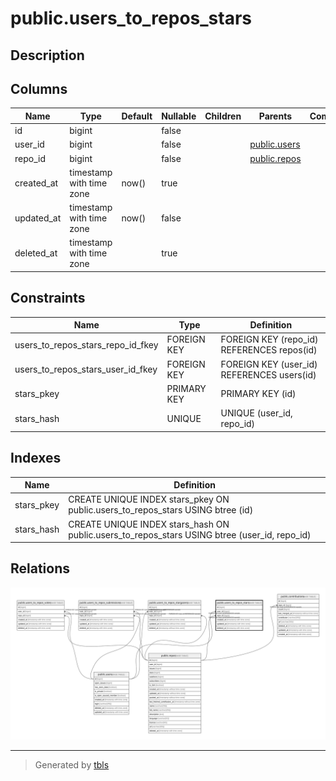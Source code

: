 # public.users_to_repos_stars

## Description

## Columns

| Name       | Type                     | Default | Nullable | Children | Parents                         | Comment |
| ---------- | ------------------------ | ------- | -------- | -------- | ------------------------------- | ------- |
| id         | bigint                   |         | false    |          |                                 |         |
| user_id    | bigint                   |         | false    |          | [public.users](public.users.md) |         |
| repo_id    | bigint                   |         | false    |          | [public.repos](public.repos.md) |         |
| created_at | timestamp with time zone | now()   | true     |          |                                 |         |
| updated_at | timestamp with time zone | now()   | false    |          |                                 |         |
| deleted_at | timestamp with time zone |         | true     |          |                                 |         |

## Constraints

| Name                              | Type        | Definition                                 |
| --------------------------------- | ----------- | ------------------------------------------ |
| users_to_repos_stars_repo_id_fkey | FOREIGN KEY | FOREIGN KEY (repo_id) REFERENCES repos(id) |
| users_to_repos_stars_user_id_fkey | FOREIGN KEY | FOREIGN KEY (user_id) REFERENCES users(id) |
| stars_pkey                        | PRIMARY KEY | PRIMARY KEY (id)                           |
| stars_hash                        | UNIQUE      | UNIQUE (user_id, repo_id)                  |

## Indexes

| Name       | Definition                                                                                   |
| ---------- | -------------------------------------------------------------------------------------------- |
| stars_pkey | CREATE UNIQUE INDEX stars_pkey ON public.users_to_repos_stars USING btree (id)               |
| stars_hash | CREATE UNIQUE INDEX stars_hash ON public.users_to_repos_stars USING btree (user_id, repo_id) |

## Relations

![er](public.users_to_repos_stars.svg)

---

> Generated by [tbls](https://github.com/k1LoW/tbls)
